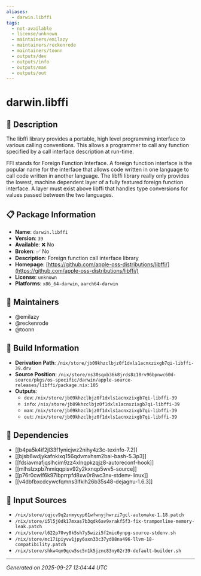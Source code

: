 ```yaml
---
aliases:
  - darwin.libffi
tags:
  - not-available
  - license/unknown
  - maintainers/emilazy
  - maintainers/reckenrode
  - maintainers/toonn
  - outputs/dev
  - outputs/info
  - outputs/man
  - outputs/out
---
```


# darwin.libffi

## 📝 Description

The libffi library provides a portable, high level programming
interface to various calling conventions.  This allows a
programmer to call any function specified by a call interface
description at run-time.

FFI stands for Foreign Function Interface.  A foreign function
interface is the popular name for the interface that allows code
written in one language to call code written in another
language.  The libffi library really only provides the lowest,
machine dependent layer of a fully featured foreign function
interface.  A layer must exist above libffi that handles type
conversions for values passed between the two languages.


## 📋 Package Information

- **Name**: `darwin.libffi`
- **Version**: `39`
- **Available**: ❌ No
- **Broken**: ✅ No
- **Description**: Foreign function call interface library
- **Homepage**: [https://github.com/apple-oss-distributions/libffi/](https://github.com/apple-oss-distributions/libffi/)
- **License**: `unknown`
- **Platforms**: `x86_64-darwin`, `aarch64-darwin`
## 👥 Maintainers

- @emilazy
- @reckenrode
- @toonn


## 🔧 Build Information

- **Derivation Path**: `/nix/store/jb09khzclbjz0f1dxls1acnxzixgb7qi-libffi-39.drv`
- **Source Position**: `/nix/store/ns30sqxb36k8jrds8z18rv96bpnwc60d-source/pkgs/os-specific/darwin/apple-source-releases/libffi/package.nix:105`
- **Outputs**:
  - `dev`:  `/nix/store/jb09khzclbjz0f1dxls1acnxzixgb7qi-libffi-39`
  - `info`:  `/nix/store/jb09khzclbjz0f1dxls1acnxzixgb7qi-libffi-39`
  - `man`:  `/nix/store/jb09khzclbjz0f1dxls1acnxzixgb7qi-libffi-39`
  - `out`:  `/nix/store/jb09khzclbjz0f1dxls1acnxzixgb7qi-libffi-39`

## 🔗 Dependencies

- [[b4pa5k4if2jl33f1ynicjwz2nihy4z3c-texinfo-7.2]]
- [[bjsb6wdjykafnkixq156qdvmxhsm2bai-bash-5.3p3]]
- [[fdsiavmafjqslhcim9zz4xlnqpkzqjz8-autoreconf-hook]]
- [[mlhslzxpb7nmiqqpisv92y2kxnqp5wv5-source]]
- [[p76r0cwlf6k97ibprrpfd8xw0r8wc3nx-stdenv-linux]]
- [[v4dbfbxcdcywcfqmns3lfklh26b35s48-dejagnu-1.6.3]]

## 📁 Input Sources

- `/nix/store/cqjcv9q2znmycyp61wfwnyjhwrzi7gcl-automake-1.18.patch`
- `/nix/store/i5l5j0dk17mxas7b3qdk6av9xrakf5f3-fix-tramponline-memory-leak.patch`
- `/nix/store/l622p70vy8k5sh7y5wizi5f2mic6ynpg-source-stdenv.sh`
- `/nix/store/mc17ipiyvw1jpy6axn33c37yd08na496-llvm-18-compatibility.patch`
- `/nix/store/shkw4qm9qcw5sc5n1k5jznc83ny02r39-default-builder.sh`

---
*Generated on 2025-09-27 12:04:44 UTC*
